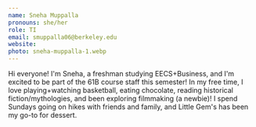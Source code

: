 ```yaml
---
name: Sneha Muppalla
pronouns: she/her
role: TI
email: smuppalla06@berkeley.edu
website: 
photo: sneha-muppalla-1.webp
---
```


Hi everyone! I'm Sneha, a freshman studying EECS+Business, and I'm excited to be part of the 61B course staff this semester! In my free time, I love playing+watching basketball, eating chocolate, reading historical fiction/mythologies, and been exploring filmmaking (a newbie)! I spend Sundays going on hikes with friends and family, and Little Gem's has been my go-to for dessert.
